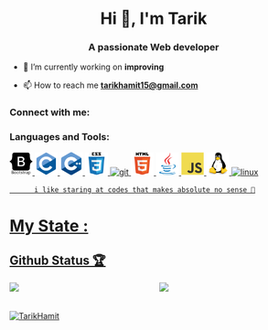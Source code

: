 <h1 align="center">Hi 👋, I'm Tarik</h1>
<h3 align="center">A passionate Web developer</h3>

- 🔭 I’m currently working on ****improving****

- 📫 How to reach me **tarikhamit15@gmail.com**

<h3 align="left">Connect with me:</h3>
<p align="left">
</p>

            
          
<h3 align="left">Languages and Tools:</h3>
<p align="left"> <a href="https://getbootstrap.com" target="_blank" rel="noreferrer"> <img src="https://raw.githubusercontent.com/devicons/devicon/master/icons/bootstrap/bootstrap-plain-wordmark.svg" alt="bootstrap" width="40" height="40"/> </a> <a href="https://www.cprogramming.com/" target="_blank" rel="noreferrer"> <img src="https://raw.githubusercontent.com/devicons/devicon/master/icons/c/c-original.svg" alt="c" width="40" height="40"/> </a> <a href="https://www.w3schools.com/cpp/" target="_blank" rel="noreferrer"> <img src="https://raw.githubusercontent.com/devicons/devicon/master/icons/cplusplus/cplusplus-original.svg" alt="cplusplus" width="40" height="40"/> </a> <a href="https://www.w3schools.com/css/" target="_blank" rel="noreferrer"> <img src="https://raw.githubusercontent.com/devicons/devicon/master/icons/css3/css3-original-wordmark.svg" alt="css3" width="40" height="40"/> </a> <a href="https://git-scm.com/" target="_blank" rel="noreferrer"> <img src="https://www.vectorlogo.zone/logos/git-scm/git-scm-icon.svg" alt="git" width="40" height="40"/> </a> <a href="https://www.w3.org/html/" target="_blank" rel="noreferrer"> <img src="https://raw.githubusercontent.com/devicons/devicon/master/icons/html5/html5-original-wordmark.svg" alt="html5" width="40" height="40"/> </a> <a href="https://www.java.com" target="_blank" rel="noreferrer"> <img src="https://raw.githubusercontent.com/devicons/devicon/master/icons/java/java-original.svg" alt="java" width="40" height="40"/> </a> <a href="https://developer.mozilla.org/en-US/docs/Web/JavaScript" target="_blank" rel="noreferrer"> <img src="https://raw.githubusercontent.com/devicons/devicon/master/icons/javascript/javascript-original.svg" alt="javascript" width="40" height="40"/> </a> <a href="https://www.linux.org/" target="_blank" rel="noreferrer"> <img src="https://raw.githubusercontent.com/devicons/devicon/master/icons/linux/linux-original.svg" alt="linux" width="40" height="40"/> </a>  <a href=" https://jquery.com/" target="_blank" rel="noreferrer"> <img src="https://cdn.jsdelivr.net/gh/devicons/devicon/icons/jquery/jquery-original.svg" alt="linux" width="40" height="40"/>
            
            
          
          i like staring at codes that makes absolute no sense 🤫


            
          
<h1>My State :</h1>



 
## Github Status 🏆

<img  src="https://github-readme-stats.vercel.app/api?username=TarikHamit&count_private" width="48%" align="right" >
<img  src="https://github-readme-streak-stats.herokuapp.com?user=TarikHamit&theme=horizon" width="48%" >
<br>


<br>
<p align="left"> <img src="https://komarev.com/ghpvc/?username=TarikHamit" alt="TarikHamit" /> </p>
                                                                                                      
                                                                                                      
                                                                                                      
